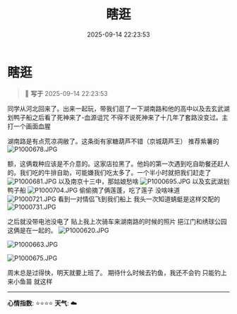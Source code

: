 ﻿---
title: 瞎逛
date: 2025-09-14 22:23:53
tags:
  - 生活
  - 
categories:
  - 生活随笔
cover: http://img.upoorcake.cn/upoorcake/202509142225679.JPG
description:
---

# 瞎逛

> 📅 **写于** 2025-09-14 22:23:53

同学从河北回来了。出来一起玩，带我们逛了一下湖南路和他的高中以及去玄武湖划鸭子船之后看了死神来了-血源诅咒 不得不说死神来了十几年了套路没变过。主打一个画面血腥

湖南路是有点荒凉凋敝了。这条街有家糖葫芦不错（京城葫芦王） 推荐紫薯的
![P1000678.JPG](http://img.upoorcake.cn/upoorcake/202509142229262.JPG)

额，这俩栽种应该是不介意的。这家店拉黑了。他妈的第一次遇到吃自助餐还赶人的。我们吃的牛排自助，可能嫌我们吃太多了。一个半小时就把我们赶走了
![P1000681.JPG](http://img.upoorcake.cn/upoorcake/202509142232021.JPG)
以及南京十三中，那姑娘愁啥
![P1000695.JPG](http://img.upoorcake.cn/upoorcake/202509142234957.JPG)
以及玄武湖划鸭子船
![P1000704.JPG](http://img.upoorcake.cn/upoorcake/202509142235857.JPG)
偷偷摘了俩莲蓬，吃了莲子 没啥味道
![P1000721.JPG](http://img.upoorcake.cn/upoorcake/202509142236721.JPG)
看到一对情侣飞到我们船上 我头一次知道蜻蜓是这样交配的
![P1000731.JPG](http://img.upoorcake.cn/upoorcake/202509142237843.JPG)

之后就没带电池没电了
贴上我上次骑车来湖南路的时候的照片 挹江门和绣球公园 这俩是在一起的。
![P1000620.JPG](http://img.upoorcake.cn/upoorcake/202509142239345.JPG)

![P1000663.JPG](http://img.upoorcake.cn/upoorcake/202509142243967.JPG)

![P1000675.JPG](http://img.upoorcake.cn/upoorcake/202509142244258.JPG)

周末总是过得快，明天就要上班了。 
期待什么时候去钓鱼，我还不会钓 只能钓上来小鱼苗 就这样 

---


**心情指数**: ⭐⭐⭐⭐
**天气**:  ☁️ 

